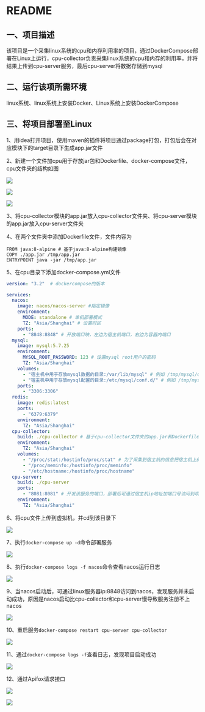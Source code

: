 # README

## 一、项目描述

该项目是一个采集linux系统的cpu和内存利用率的项目，通过DockerCompose部署在Linux上运行，cpu-collector负责采集linux系统的cpu和内存的利用率，并将结果上传到cpu-server服务，最后cpu-server将数据存储到mysql

## 二、运行该项所需环境

linux系统、linux系统上安装Docker、Linux系统上安装DockerCompose

## 三、将项目部署至Linux

1、用idea打开项目，使用maven的插件将项目通过package打包，打包后会在对应模块下的target目录下生成app.jar文件

2、新建一个文件加cpu用于存放jar包和Dockerfile、docker-compose文件，cpu文件夹的结构如图

![](asset/1.png)

![](asset/2.png)



![](asset/3.png)

3、将cpu-collector模块的app.jar放入cpu-collector文件夹、将cpu-server模块的app.jar放入cpu-server文件夹

4、在两个文件夹中添加Dockerfile文件，文件内容为

```
FROM java:8-alpine # 基于java:8-alpine构建镜像
COPY ./app.jar /tmp/app.jar
ENTRYPOINT java -jar /tmp/app.jar
```

5、在cpu目录下添加docker-compose.yml文件

```yaml
version: "3.2"  # dockercompose的版本

services:
  nacos:
    image: nacos/nacos-server #指定镜像
    environment:
      MODE: standalone # 单机部署模式
      TZ: "Asia/Shanghai" # 设置时区
    ports:
      - "8848:8848" # 开放端口映，左边为宿主机端口，右边为容器内端口
  mysql:
    image: mysql:5.7.25
    environment:
      MYSQL_ROOT_PASSWORD: 123 # 设置mysql root用户的密码
      TZ: "Asia/Shanghai"
    volumes:
      - "宿主机中用于存放mysql数据的目录:/var/lib/mysql" # 例如 /tmp/mysql/data
      - "宿主机中用于存放mysql配置的目录:/etc/mysql/conf.d/" # 例如 /tmp/mysql/conf
    ports: 
      - "3306:3306"
  redis: 
    image: redis:latest
    ports: 
      - "6379:6379"
    environment:
      TZ: "Asia/Shanghai"
  cpu-collector:
    build: ./cpu-collector # 基于cpu-collector文件夹的app.jar和Dockerfile构建镜像
    environment:
      TZ: "Asia/Shanghai"
    volumes:
      - "/proc/stat:/hostinfo/proc/stat" # 为了采集到宿主机的信息把宿主机上的文件夹挂载到容器内
      - "/proc/meminfo:/hostinfo/proc/meminfo"
      - "/etc/hostname:/hostinfo/proc/hostname"
  cpu-server:
    build: ./cpu-server
    ports: 
      - "8081:8081" # 开发该服务的端口，部署后可通过宿主机ip地址加端口号访问到项目中的接口
    environment:
      TZ: "Asia/Shanghai"

```

6、将cpu文件上传到虚拟机，并cd到该目录下

![](asset/4.png)

7、执行`docker-compose up -d`命令部署服务

![](asset/05.png)

8、执行`docker-compose logs -f nacos`命令查看nacos运行日志

![](asset/6.png)

9、当nacos启动后，可通过linux服务器ip:8848访问到nacos，发现服务并未启动成功，原因是nacos启动比cpu-collector和cpu-server慢导致服务注册不上nacos

![](asset/7.png)

10、重启服务`docker-compose restart cpu-server cpu-collector`

![](asset/8.png)

11、通过`docker-compose logs -f`查看日志，发现项目启动成功

![](asset/9.png)

12、通过Apifox请求接口

![](asset/10.png)

![](asset/11.png)



